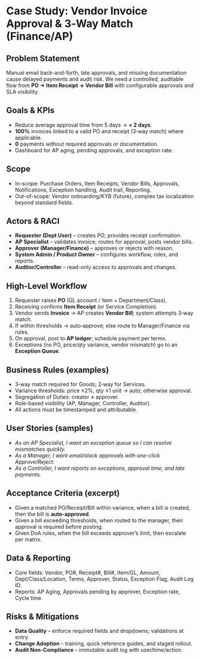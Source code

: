 # Case Study: Vendor Invoice Approval & 3‑Way Match (Finance/AP)

## Problem Statement
Manual email back-and-forth, late approvals, and missing documentation cause delayed payments and audit risk. We need a controlled, auditable flow from **PO → Item Receipt → Vendor Bill** with configurable approvals and SLA visibility.

## Goals & KPIs
- Reduce average approval time from 5 days → **< 2 days**.
- **100%** invoices linked to a valid PO and receipt (3‑way match) where applicable.
- **0** payments without required approvals or documentation.
- Dashboard for AP aging, pending approvals, and exception rate.

## Scope
- In-scope: Purchase Orders, Item Receipts, Vendor Bills, Approvals, Notifications, Exception handling, Audit trail, Reporting.
- Out-of-scope: Vendor onboarding/KYB (future), complex tax localization beyond standard fields.

## Actors & RACI
- **Requester (Dept User)** – creates PO; provides receipt confirmation.
- **AP Specialist** – validates invoice; routes for approval; posts vendor bills.
- **Approver (Manager/Finance)** – approves or rejects with reason.
- **System Admin / Product Owner** – configures workflow, roles, and reports.
- **Auditor/Controller** – read-only access to approvals and changes.

## High-Level Workflow
1. Requester raises **PO** (GL account / Item + Department/Class).  
2. Receiving confirms **Item Receipt** (or Service Completion).  
3. Vendor sends **Invoice** → AP creates **Vendor Bill**; system attempts 3‑way match.  
4. If within thresholds → auto‑approve; else route to Manager/Finance via rules.  
5. On approval, post to **AP ledger**; schedule payment per terms.  
6. Exceptions (no PO, price/qty variance, vendor mismatch) go to an **Exception Queue**.

## Business Rules (examples)
- 3‑way match required for Goods; 2‑way for Services.
- Variance thresholds: price ±2%, qty ±1 unit → auto; otherwise approval.
- Segregation of Duties: creator ≠ approver.
- Role-based visibility (AP, Manager, Controller, Auditor).
- All actions must be timestamped and attributable.

## User Stories (samples)
- *As an AP Specialist, I want an exception queue so I can resolve mismatches quickly.*  
- *As a Manager, I want email/slack approvals with one-click Approve/Reject.*  
- *As a Controller, I want reports on exceptions, approval time, and late payments.*

## Acceptance Criteria (excerpt)
- Given a matched PO/Receipt/Bill within variance, when a bill is created, then the bill is **auto‑approved**.  
- Given a bill exceeding thresholds, when routed to the manager, then approval is required before posting.  
- Given DoA rules, when the bill exceeds approver’s limit, then escalate per matrix.

## Data & Reporting
- Core fields: Vendor, PO#, Receipt#, Bill#, Item/GL, Amount, Dept/Class/Location, Terms, Approver, Status, Exception Flag, Audit Log ID.  
- Reports: AP Aging, Approvals pending by approver, Exception rate, Cycle time.

## Risks & Mitigations
- **Data Quality** – enforce required fields and dropdowns; validations at entry.  
- **Change Adoption** – training, quick reference guides, and staged rollout.  
- **Audit Non-Compliance** – immutable audit log with user/time/action.
